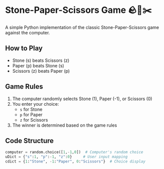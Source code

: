 # Stone-Paper-Scissors Game 🪨📄✂️

A simple Python implementation of the classic Stone-Paper-Scissors game against the computer.

## How to Play
- Stone (s) beats Scissors (z)
- Paper (p) beats Stone (s)
- Scissors (z) beats Paper (p)

## Game Rules
1. The computer randomly selects Stone (1), Paper (-1), or Scissors (0)
2. You enter your choice:
   - `s` for Stone
   - `p` for Paper
   - `z` for Scissors
3. The winner is determined based on the game rules

## Code Structure
```python
computer = random.choice([1,-1,0])  # Computer's random choice
uDict = {"s":1, "p":-1, "z":0}     # User input mapping
cdict = {1:"Stone", -1:"Paper", 0:"Scissors"}  # Choice display
